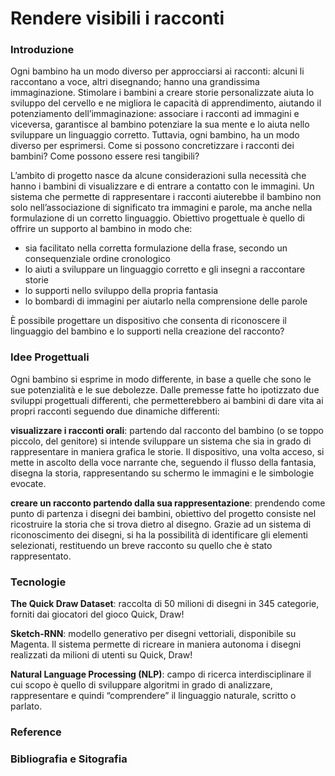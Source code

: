 # Rendere visibili i racconti

### Introduzione

Ogni bambino ha un modo diverso per approcciarsi ai racconti: alcuni li raccontano a voce, altri disegnando; hanno una grandissima immaginazione. Stimolare i bambini a creare storie personalizzate aiuta lo sviluppo del cervello e ne migliora le capacità di apprendimento, aiutando il potenziamento dell’immaginazione: associare i racconti ad immagini e viceversa, garantisce al bambino potenziare la sua mente e lo aiuta nello sviluppare un linguaggio corretto.
Tuttavia, ogni bambino, ha un modo diverso per esprimersi. 
Come si possono concretizzare i racconti dei bambini? Come possono essere resi tangibili?

L’ambito di progetto nasce da alcune considerazioni sulla necessità che hanno i bambini di visualizzare e di entrare a contatto con le immagini.
Un sistema che permette di rappresentare i racconti aiuterebbe il bambino non solo nell’associazione di significato tra immagini e parole, ma anche nella formulazione di un corretto linguaggio. 
Obiettivo progettuale è quello di offrire un supporto al bambino in modo che:
*	sia facilitato nella corretta formulazione della frase, secondo un consequenziale ordine cronologico
*	lo aiuti a sviluppare un linguaggio corretto e gli insegni a raccontare storie
*	lo supporti nello sviluppo della propria fantasia
*	lo bombardi di immagini per aiutarlo nella comprensione delle parole

È possibile progettare un dispositivo che consenta di riconoscere il linguaggio del bambino e lo supporti nella creazione del racconto?

### Idee Progettuali

Ogni bambino si esprime in modo differente, in base a quelle che sono le sue potenzialità e le sue debolezze.
Dalle premesse fatte ho ipotizzato due sviluppi progettuali differenti, che permetterebbero ai bambini di dare vita ai propri racconti seguendo due dinamiche differenti:

**visualizzare i racconti orali**: partendo dal racconto del bambino (o se toppo piccolo, del genitore) si intende sviluppare un sistema che sia in grado di rappresentare in maniera grafica le storie. Il dispositivo, una volta acceso, si mette in ascolto della voce narrante che, seguendo il flusso della fantasia, disegna la storia, rappresentando su schermo le immagini e le simbologie evocate.

**creare un racconto partendo dalla sua rappresentazione**: prendendo come punto di partenza i disegni dei bambini, obiettivo del progetto consiste nel ricostruire la storia che si trova dietro al disegno. Grazie ad un sistema di riconoscimento dei disegni, si ha la possibilità di identificare gli elementi selezionati, restituendo un breve racconto su quello che è stato rappresentato.

### Tecnologie

**The Quick Draw Dataset**: raccolta di 50 milioni di disegni in 345 categorie, forniti dai giocatori del gioco Quick, Draw!

**Sketch-RNN**: modello generativo per disegni vettoriali, disponibile su Magenta. Il sistema permette di ricreare in maniera autonoma i disegni realizzati da milioni di utenti su Quick, Draw!

**Natural Language Processing (NLP)**: campo di ricerca interdisciplinare il cui scopo è quello di sviluppare algoritmi in grado di analizzare, rappresentare e quindi “comprendere” il linguaggio naturale, scritto o parlato.

### Reference


### Bibliografia e Sitografia
